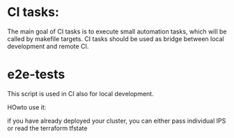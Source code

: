 # CI tasks:

The main goal of CI tasks is to execute small automation tasks, which will be called by makefile targets.
CI tasks should be used as bridge between local development and remote CI.

# e2e-tests

This script is used in CI also for local development.

HOwto use it:

if you have already deployed your cluster, you can either pass individual IPS or read the terraform tfstate
